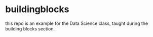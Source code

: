 # buildingblocks

this repo is an example for the Data Science class, taught during the building blocks section.